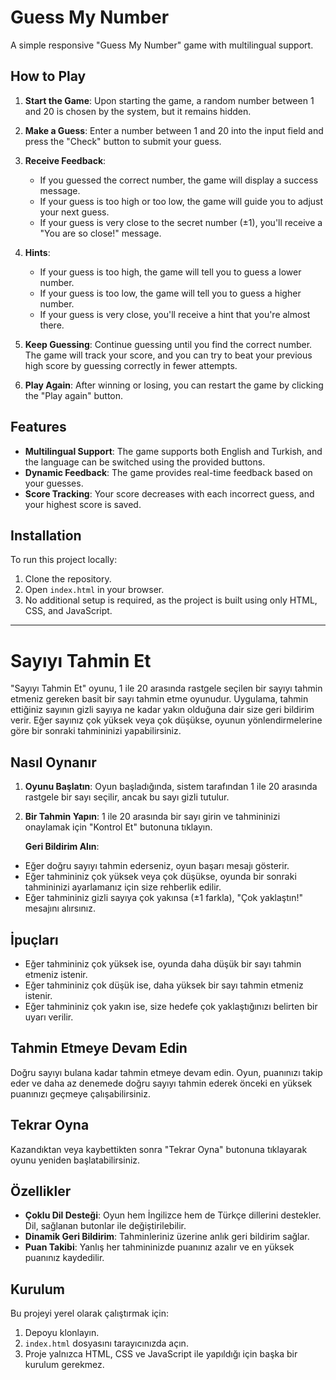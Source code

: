 # Guess My Number

A simple responsive "Guess My Number" game with multilingual support.

## How to Play

1. **Start the Game**: Upon starting the game, a random number between 1 and 20 is chosen by the system, but it remains hidden.
2. **Make a Guess**: Enter a number between 1 and 20 into the input field and press the "Check" button to submit your guess.

3. **Receive Feedback**:

   - If you guessed the correct number, the game will display a success message.
   - If your guess is too high or too low, the game will guide you to adjust your next guess.
   - If your guess is very close to the secret number (±1), you'll receive a "You are so close!" message.

4. **Hints**:

   - If your guess is too high, the game will tell you to guess a lower number.
   - If your guess is too low, the game will tell you to guess a higher number.
   - If your guess is very close, you'll receive a hint that you're almost there.

5. **Keep Guessing**: Continue guessing until you find the correct number. The game will track your score, and you can try to beat your previous high score by guessing correctly in fewer attempts.

6. **Play Again**: After winning or losing, you can restart the game by clicking the "Play again" button.

## Features

- **Multilingual Support**: The game supports both English and Turkish, and the language can be switched using the provided buttons.
- **Dynamic Feedback**: The game provides real-time feedback based on your guesses.
- **Score Tracking**: Your score decreases with each incorrect guess, and your highest score is saved.

## Installation

To run this project locally:

1. Clone the repository.
2. Open `index.html` in your browser.
3. No additional setup is required, as the project is built using only HTML, CSS, and JavaScript.

---

# Sayıyı Tahmin Et

"Sayıyı Tahmin Et" oyunu, 1 ile 20 arasında rastgele seçilen bir sayıyı tahmin etmeniz gereken basit bir sayı tahmin etme oyunudur. Uygulama, tahmin ettiğiniz sayının gizli sayıya ne kadar yakın olduğuna dair size geri bildirim verir. Eğer sayınız çok yüksek veya çok düşükse, oyunun yönlendirmelerine göre bir sonraki tahmininizi yapabilirsiniz.

## Nasıl Oynanır

1. **Oyunu Başlatın**: Oyun başladığında, sistem tarafından 1 ile 20 arasında rastgele bir sayı seçilir, ancak bu sayı gizli tutulur.
2. **Bir Tahmin Yapın**: 1 ile 20 arasında bir sayı girin ve tahmininizi onaylamak için "Kontrol Et" butonuna tıklayın.

   **Geri Bildirim Alın**:

- Eğer doğru sayıyı tahmin ederseniz, oyun başarı mesajı gösterir.
- Eğer tahmininiz çok yüksek veya çok düşükse, oyunda bir sonraki tahmininizi ayarlamanız için size rehberlik edilir.
- Eğer tahmininiz gizli sayıya çok yakınsa (±1 farkla), "Çok yaklaştın!" mesajını alırsınız.

## İpuçları

- Eğer tahmininiz çok yüksek ise, oyunda daha düşük bir sayı tahmin etmeniz istenir.
- Eğer tahmininiz çok düşük ise, daha yüksek bir sayı tahmin etmeniz istenir.
- Eğer tahmininiz çok yakın ise, size hedefe çok yaklaştığınızı belirten bir uyarı verilir.

## Tahmin Etmeye Devam Edin

Doğru sayıyı bulana kadar tahmin etmeye devam edin. Oyun, puanınızı takip eder ve daha az denemede doğru sayıyı tahmin ederek önceki en yüksek puanınızı geçmeye çalışabilirsiniz.

## Tekrar Oyna

Kazandıktan veya kaybettikten sonra "Tekrar Oyna" butonuna tıklayarak oyunu yeniden başlatabilirsiniz.

## Özellikler

- **Çoklu Dil Desteği**: Oyun hem İngilizce hem de Türkçe dillerini destekler. Dil, sağlanan butonlar ile değiştirilebilir.
- **Dinamik Geri Bildirim**: Tahminleriniz üzerine anlık geri bildirim sağlar.
- **Puan Takibi**: Yanlış her tahmininizde puanınız azalır ve en yüksek puanınız kaydedilir.

## Kurulum

Bu projeyi yerel olarak çalıştırmak için:

1. Depoyu klonlayın.
2. `index.html` dosyasını tarayıcınızda açın.
3. Proje yalnızca HTML, CSS ve JavaScript ile yapıldığı için başka bir kurulum gerekmez.

